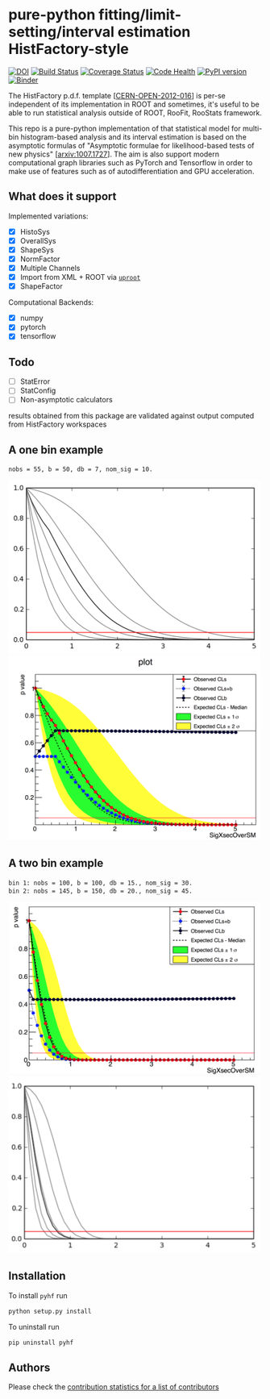 # pure-python fitting/limit-setting/interval estimation HistFactory-style

[![DOI](https://zenodo.org/badge/118789569.svg)](https://zenodo.org/badge/latestdoi/118789569)
[![Build Status](https://travis-ci.org/lukasheinrich/pyhf.svg?branch=master)](https://travis-ci.org/lukasheinrich/pyhf)
[![Coverage Status](https://coveralls.io/repos/github/lukasheinrich/pyhf/badge.svg?branch=master)](https://coveralls.io/github/lukasheinrich/pyhf?branch=master)
[![Code Health](https://landscape.io/github/lukasheinrich/pyhf/master/landscape.svg?style=flat)](https://landscape.io/github/lukasheinrich/pyhf/master)
[![PyPI version](https://badge.fury.io/py/pyhf.svg)](https://badge.fury.io/py/pyhf)
[![Binder](https://mybinder.org/badge.svg)](https://mybinder.org/v2/gh/lukasheinrich/pyhf/master)

The HistFactory p.d.f. template [[CERN-OPEN-2012-016](https://cds.cern.ch/record/1456844)] is per-se independent of its implementation in ROOT and sometimes, it's useful to be able to run statistical analysis outside
of ROOT, RooFit, RooStats framework.

This repo is a pure-python implementation of that statistical model for multi-bin histogram-based analysis and its interval estimation is based on the asymptotic formulas of "Asymptotic formulae for likelihood-based tests of new physics" [[arxiv:1007.1727](https://arxiv.org/abs/1007.1727)]. The aim is also support modern computational graph libraries such as PyTorch and Tensorflow in order to make use of features such as of autodifferentiation and GPU acceleration.

## What does it support

Implemented variations:
- [x] HistoSys
- [x] OverallSys
- [x] ShapeSys
- [x] NormFactor
- [x] Multiple Channels
- [x] Import from XML + ROOT via [`uproot`](https://github.com/scikit-hep/uproot)
- [x] ShapeFactor

Computational Backends:
- [x] numpy
- [x] pytorch
- [x] tensorflow

## Todo
- [ ] StatError
- [ ] StatConfig
- [ ] Non-asymptotic calculators

results obtained from this package are validated against output computed from HistFactory workspaces

## A one bin example

```
nobs = 55, b = 50, db = 7, nom_sig = 10.
```

<img src="docs/img/manual_1bin_55_50_7.png" alt="manual" width="500"/>
<img src="docs/img/hfh_1bin_55_50_7.png" alt="manual" width="500"/>


## A two bin example

```
bin 1: nobs = 100, b = 100, db = 15., nom_sig = 30.
bin 2: nobs = 145, b = 150, db = 20., nom_sig = 45.
```

<img src="docs/img/manual_2_bin_100.0_145.0_100.0_150.0_15.0_20.0_30.0_45.0.png" alt="manual" width="500"/>
<img src="docs/img/hfh_2_bin_100.0_145.0_100.0_150.0_15.0_20.0_30.0_45.0.png" alt="manual" width="500"/>

## Installation
To install `pyhf` run
```bash
python setup.py install
```
To uninstall run
```bash
pip uninstall pyhf
```

## Authors

Please check the [contribution statistics for a list of contributors](https://github.com/lukasheinrich/pyhf/graphs/contributors)
